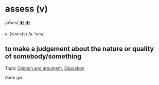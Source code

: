 # assess (v)

/əˈses/ [🔊](https://www.oxfordlearnersdictionaries.com/media/english/uk_pron/a/ass/asses/assess__gb_2.mp3   ) [🔊](https://www.oxfordlearnersdictionaries.com/media/english/us_pron/a/ass/asses/assess__us_2.mp3)

a-(s)ses(s) /ə-ˈses/

## to make a judgement about the nature or quality of somebody/something

Topic [Opinion and argument](../topics/opinion-and-argument.md#opinion--argument), [Education](../topics/education-n.md#education)

đánh giá